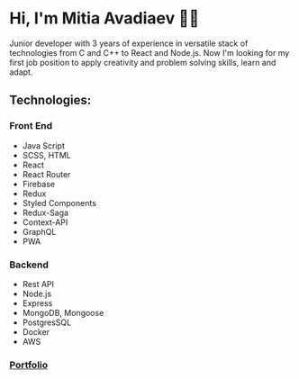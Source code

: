 # Hi, I'm Mitia Avadiaev 👋🏻

Junior developer with 3 years of experience in versatile stack of technologies from C and C++ to React and Node.js. Now I'm looking for my first job position to apply creativity and problem solving skills, learn and adapt.

## Technologies: 
### Front End
* Java Script
* SCSS, HTML
* React
* React Router
* Firebase
* Redux
* Styled Components
* Redux-Saga
* Context-API
* GraphQL
* PWA

### Backend
* Rest API
* Node.js
* Express
* MongoDB, Mongoose
* PostgresSQL
* Docker
* AWS

### [Portfolio](https://mitia-avadiaev.github.io/)
